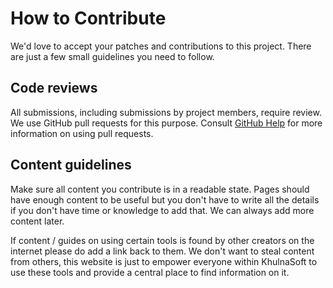 # How to Contribute

We'd love to accept your patches and contributions to this project. There are
just a few small guidelines you need to follow.

## Code reviews

All submissions, including submissions by project members, require review. We
use GitHub pull requests for this purpose. Consult
[GitHub Help](https://help.github.com/articles/about-pull-requests/) for more
information on using pull requests.

## Content guidelines

Make sure all content you contribute is in a readable state. Pages should have enough content to be useful but you don't have to write all the details if you don't have time or knowledge to add that. We can always add more content later.

If content / guides on using certain tools is found by other creators on the internet please do add a link back to them. We don't want to steal content from others, this website is just to empower everyone within KhulnaSoft to use these tools and provide a central place to find information on it.
